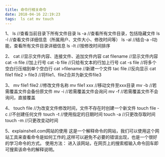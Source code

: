 ```yaml
---
title: 命令行相关命令
date: 2018-04-16 22:19:23
tags:  ls cat mv touch
---
```


1、
ls      //查看当前目录下所有文件目录
ls -a   //查看所有文件目录，包括隐藏文件
ls -l   //查看文件详细信息（所属用户、文件大小、修改时间等）
ls -al  //结合-a -l功能，查看所有文件目录详细信息
ls -lt  //按修改时间排序

2、
cat     //显示文件内容、连接文件、追加文件内容
cat filename    //显示文件内容
cat -n file     //加上行号
cat -b file     //只给有文本的行加上行号
cat -s file     //将多个空白行压缩到单个空白行
cat >filename   //新建一个文件
tac file        //反向显示
cat file1 file2 > file3     //将file1、file2合并为新文件file3


3、
mv file1 file2     //修改文件名称
mv file1 xxx       //移动文件至xxx目录
mv -b              //若需覆盖文件会备份原文件
mv -i              //若需覆盖文件会询问
mv -f              //若需覆盖文件不会询问，直接覆盖


4、
touch file      //为改变文件修改时间，文件不存在时创建一个新文件
touch file -c   //不创建任何文件
touch -t        //使用指定的日期时间
touch -a        //只更改存取时间
touch -m        //只更改变动时间

5、explainshell.com网站的使用
这是一个解释命令的网站，我们可以使用这个网站工具来查看命令是如何工作的,这样可以避免不必要的错误出现，也是一个很好的学习命令的方式。
使用方法：
进入该网站，在网页上的搜索框输入命令回车即可搜索该命令的解释说明。

